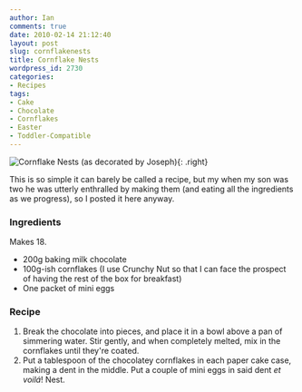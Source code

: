 ```yaml
---
author: Ian
comments: true
date: 2010-02-14 21:12:40
layout: post
slug: cornflakenests
title: Cornflake Nests
wordpress_id: 2730
categories:
- Recipes
tags:
- Cake
- Chocolate
- Cornflakes
- Easter
- Toddler-Compatible
---
```


![Cornflake Nests (as decorated by Joseph)](https://files.ianrenton.com/sites/recipes/Cornflake-Nests-300x216.jpg){: .right}

This is so simple it can barely be called a recipe, but my when my son was two he was utterly enthralled by making them (and eating all the ingredients as we progress), so I posted it here anyway.

### Ingredients

Makes 18.

  * 200g baking milk chocolate
  * 100g-ish cornflakes (I use Crunchy Nut so that I can face the prospect of having the rest of the box for breakfast)
  * One packet of mini eggs

### Recipe

  1. Break the chocolate into pieces, and place it in a bowl above a pan of simmering water.  Stir gently, and when completely melted, mix in the cornflakes until they're coated.
  2. Put a tablespoon of the chocolatey cornflakes in each paper cake case, making a dent in the middle.  Put a couple of mini eggs in said dent _et voilá_!  Nest.
